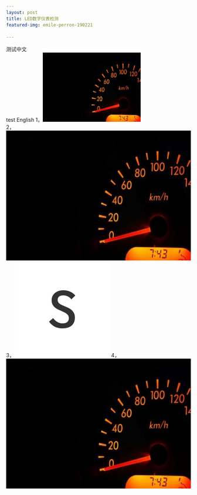 ```yaml
---
layout: post
title: LED数字仪表检测
featured-img: emile-perron-190221

---
```


测试中文  
test English
1，<img src="sources/LED.jpg" alt="test img1" style="zoom:50%;" />  
2，![test img2](https://github.com/jinbooooom/jinbooooom.github.io/blob/master/_posts/sources/LED.jpg)
3，![test img3](LED.jpg)
4，![test img4](sources/LED.jpg)
